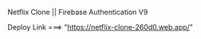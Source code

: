 Netflix Clone || Firebase Authentication V9

Deploy Link ===> "https://netflix-clone-260d0.web.app/"
